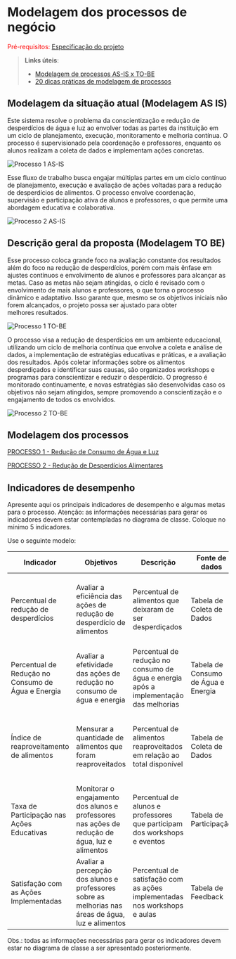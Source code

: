 # Modelagem dos processos de negócio

<span style="color:red">Pré-requisitos: <a href="02-Especificacao.md"> Especificação do projeto</a></span>

> **Links úteis**:
> - [Modelagem de processos AS-IS x TO-BE](https://dheka.com.br/modelagem-as-is-to-be/)
> - [20 dicas práticas de modelagem de processos](https://dheka.com.br/20-dicas-praticas-de-modelagem-de-processos/)

## Modelagem da situação atual (Modelagem AS IS)

<!-- Apresente uma descrição textual de como os sistemas atuais resolvem o problema que seu projeto se propõe a resolver. Caso sua proposta seja inovadora e não existam processos claramente definidos, apresente como as tarefas que seu sistema pretende implementar são executadas atualmente, mesmo que não se utilize tecnologia computacional.

Com o tema do projeto definido, escolham alguns processos no contexto de negócios. Para ilustrar os potenciais ganhos com a automatização, imaginem processos manuais, ineficientes e/ou com muitas idas e vindas, gerando, assim, retrabalho. Colem aqui os modelos dos processos atuais (modelo AS-IS), elaborados com o apoio da ferramenta baseada em BPMN utilizada na disciplina. -->

Este sistema resolve o problema da conscientização e redução de desperdícios de água e luz ao envolver todas as partes da instituição em um ciclo de planejamento, execução, monitoramento e melhoria contínua. O processo é supervisionado pela coordenação e professores, enquanto os alunos realizam a coleta de dados e implementam ações concretas.

![Processo 1 AS-IS](./images/processo1asis.png)

Esse fluxo de trabalho busca engajar múltiplas partes em um ciclo contínuo de planejamento, execução e avaliação de ações voltadas para a redução de desperdícios de alimentos. O processo envolve coordenação, supervisão e participação ativa de alunos e professores, o que permite uma abordagem educativa e colaborativa.

![Processo 2 AS-IS](./images/processo2asis.png)

## Descrição geral da proposta (Modelagem TO BE)

<!-- Tendo identificado os gargalos dos modelos AS-IS, apresentem uma descrição da proposta de solução, buscando maior eficiência com a introdução da tecnologia. Abordem também os limites dessa solução e seu alinhamento com as estratégias e objetivos do contexto de negócio escolhido.

Cole aqui os modelos da solução proposta (modelo TO-BE), elaborados com o apoio da ferramenta baseada em BPMN utilizada na disciplina. Cada processo identificado deve ter seu modelo TO-BE específico. Descrevam as oportunidades de melhoria de cada processo da solução proposta. -->

Esse processo coloca grande foco na avaliação constante dos resultados além do foco na redução de desperdícios, porém com mais ênfase em ajustes contínuos e envolvimento de alunos e professores para alcançar as metas. Caso as metas não sejam atingidas, o ciclo é revisado com o envolvimento de mais alunos e professores, o que torna o processo dinâmico e adaptativo. Isso garante que, mesmo se os objetivos iniciais não forem alcançados, o projeto possa ser ajustado para obter melhores resultados.

![Processo 1 TO-BE](./images/processo1tobe.png)

O processo visa a redução de desperdícios em um ambiente educacional, utilizando um ciclo de melhoria contínua que envolve a coleta e análise de dados, a implementação de estratégias educativas e práticas, e a avaliação dos resultados. Após coletar informações sobre os alimentos desperdiçados e identificar suas causas, são organizados workshops e programas para conscientizar e reduzir o desperdício. O progresso é monitorado continuamente, e novas estratégias são desenvolvidas caso os objetivos não sejam atingidos, sempre promovendo a conscientização e o engajamento de todos os envolvidos.

![Processo 2 TO-BE](./images/processo2tobe.png)

<!-- Apresente aqui uma descrição da sua proposta, abordando seus limites e suas ligações com as estratégias e objetivos do negócio. Apresente também as oportunidades de melhoria. -->

## Modelagem dos processos

[PROCESSO 1 - Redução de Consumo de Água e Luz]((https://github.com/ICEI-PUC-Minas-PCO-ADS-TI/2024-2-p2-tiapn-greenmind/blob/063da2819be98f09505c51b18673aa3f13300af4/docs/processes/processo-1-reducao-de-consumo-de-agua-e-energia.md))

[PROCESSO 2 - Redução de Desperdícios Alimentares](./processes/processo-2-nome-do-processo.md "Detalhamento do processo 2.")

## Indicadores de desempenho

Apresente aqui os principais indicadores de desempenho e algumas metas para o processo. Atenção: as informações necessárias para gerar os indicadores devem estar contempladas no diagrama de classe. Coloque no mínimo 5 indicadores.

Use o seguinte modelo:

| **Indicador** | **Objetivos** | **Descrição** | **Fonte de dados** | **Fórmula de cálculo** |
| ---           | ---           | ---           | ---             | ---             |
| Percentual de redução de desperdícios  | Avaliar a eficiência das ações de redução de desperdício de alimentos | Percentual de alimentos que deixaram de ser desperdiçados                   | Tabela de Coleta de Dados   | (quantidade de alimentos antes - quantidade de alimentos após) / quantidade antes * 100                    |
| Percentual de Redução no Consumo de Água e Energia | Avaliar a efetividade das ações de redução no consumo de água e energia | Percentual de redução no consumo de água e energia após a implementação das melhorias | Tabela de Consumo de Água e Energia   | (consumo antes - consumo depois) / consumo antes * 100                                                      |
| Índice de reaproveitamento de alimentos| Mensurar a quantidade de alimentos que foram reaproveitados | Percentual de alimentos reaproveitados em relação ao total disponível       | Tabela de Coleta de Dados   | (quantidade de alimentos reaproveitados / quantidade total de alimentos disponíveis) * 100                  |
| Taxa de Participação nas Ações Educativas | Monitorar o engajamento dos alunos e professores nas ações de redução de água, luz e alimentos | Percentual de alunos e professores que participam dos workshops e eventos  | Tabela de Participação      | (número de participantes / total de convidados) * 100                                                       |
| Satisfação com as Ações Implementadas     | Avaliar a percepção dos alunos e professores sobre as melhorias nas áreas de água, luz e alimentos | Percentual de satisfação com as ações implementadas nos workshops e aulas         | Tabela de Feedback          | (número de respostas positivas / número total de respostas) * 100                                          |


Obs.: todas as informações necessárias para gerar os indicadores devem estar no diagrama de classe a ser apresentado posteriormente.
